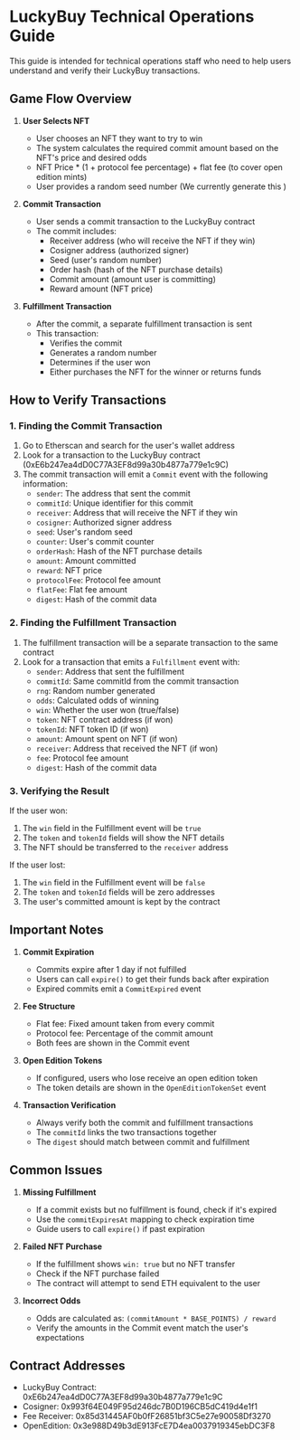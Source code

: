 # LuckyBuy Technical Operations Guide

This guide is intended for technical operations staff who need to help users understand and verify their LuckyBuy transactions.

## Game Flow Overview

1. **User Selects NFT**

   - User chooses an NFT they want to try to win
   - The system calculates the required commit amount based on the NFT's price and desired odds
   - NFT Price * (1 + protocol fee percentage) + flat fee (to cover open edition mints)
   - User provides a random seed number (We currently generate this )

2. **Commit Transaction**

   - User sends a commit transaction to the LuckyBuy contract
   - The commit includes:
     - Receiver address (who will receive the NFT if they win)
     - Cosigner address (authorized signer)
     - Seed (user's random number)
     - Order hash (hash of the NFT purchase details)
     - Commit amount (amount user is committing)
     - Reward amount (NFT price)

3. **Fulfillment Transaction**
   - After the commit, a separate fulfillment transaction is sent
   - This transaction:
     - Verifies the commit
     - Generates a random number
     - Determines if the user won
     - Either purchases the NFT for the winner or returns funds

## How to Verify Transactions

### 1. Finding the Commit Transaction

1. Go to Etherscan and search for the user's wallet address
2. Look for a transaction to the LuckyBuy contract (0xE6b247ea4dD0C77A3EF8d99a30b4877a779e1c9C)
3. The commit transaction will emit a `Commit` event with the following information:
   - `sender`: The address that sent the commit
   - `commitId`: Unique identifier for this commit
   - `receiver`: Address that will receive the NFT if they win
   - `cosigner`: Authorized signer address
   - `seed`: User's random seed
   - `counter`: User's commit counter
   - `orderHash`: Hash of the NFT purchase details
   - `amount`: Amount committed
   - `reward`: NFT price
   - `protocolFee`: Protocol fee amount
   - `flatFee`: Flat fee amount
   - `digest`: Hash of the commit data

### 2. Finding the Fulfillment Transaction

1. The fulfillment transaction will be a separate transaction to the same contract
2. Look for a transaction that emits a `Fulfillment` event with:
   - `sender`: Address that sent the fulfillment
   - `commitId`: Same commitId from the commit transaction
   - `rng`: Random number generated
   - `odds`: Calculated odds of winning
   - `win`: Whether the user won (true/false)
   - `token`: NFT contract address (if won)
   - `tokenId`: NFT token ID (if won)
   - `amount`: Amount spent on NFT (if won)
   - `receiver`: Address that received the NFT (if won)
   - `fee`: Protocol fee amount
   - `digest`: Hash of the commit data

### 3. Verifying the Result

If the user won:

1. The `win` field in the Fulfillment event will be `true`
2. The `token` and `tokenId` fields will show the NFT details
3. The NFT should be transferred to the `receiver` address

If the user lost:

1. The `win` field in the Fulfillment event will be `false`
2. The `token` and `tokenId` fields will be zero addresses
3. The user's committed amount is kept by the contract

## Important Notes

1. **Commit Expiration**

   - Commits expire after 1 day if not fulfilled
   - Users can call `expire()` to get their funds back after expiration
   - Expired commits emit a `CommitExpired` event

2. **Fee Structure**

   - Flat fee: Fixed amount taken from every commit
   - Protocol fee: Percentage of the commit amount
   - Both fees are shown in the Commit event

3. **Open Edition Tokens**

   - If configured, users who lose receive an open edition token
   - The token details are shown in the `OpenEditionTokenSet` event

4. **Transaction Verification**
   - Always verify both the commit and fulfillment transactions
   - The `commitId` links the two transactions together
   - The `digest` should match between commit and fulfillment

## Common Issues

1. **Missing Fulfillment**

   - If a commit exists but no fulfillment is found, check if it's expired
   - Use the `commitExpiresAt` mapping to check expiration time
   - Guide users to call `expire()` if past expiration

2. **Failed NFT Purchase**

   - If the fulfillment shows `win: true` but no NFT transfer
   - Check if the NFT purchase failed
   - The contract will attempt to send ETH equivalent to the user

3. **Incorrect Odds**
   - Odds are calculated as: `(commitAmount * BASE_POINTS) / reward`
   - Verify the amounts in the Commit event match the user's expectations

## Contract Addresses

- LuckyBuy Contract: 0xE6b247ea4dD0C77A3EF8d99a30b4877a779e1c9C
- Cosigner: 0x993f64E049F95d246dc7B0D196CB5dC419d4e1f1
- Fee Receiver: 0x85d31445AF0b0fF26851bf3C5e27e90058Df3270
- OpenEdition: 0x3e988D49b3dE913FcE7D4ea0037919345ebDC3F8

